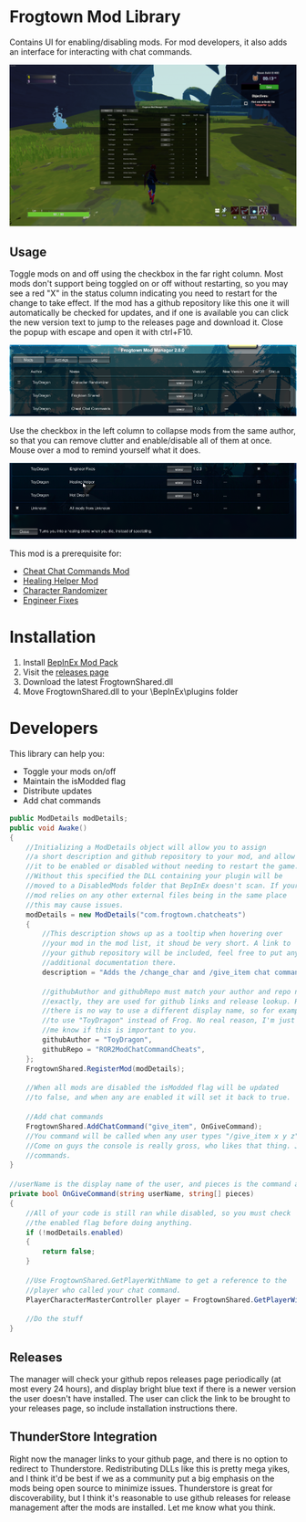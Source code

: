 # Frogtown Mod Library
Contains UI for enabling/disabling mods. For mod developers, it also adds an interface for interacting with chat commands.

![In game popup](https://github.com/ToyDragon/ROR2ModShared/blob/master/Images/ingame.png?raw=true)

## Usage
Toggle mods on and off using the checkbox in the far right column. Most mods don't support being toggled on or off without restarting, so you may see a red "X" in the status column indicating you need to restart for the change to take effect. If the mod has a github repository like this one it will automatically be checked for updates, and if one is available you can click the new version text to jump to the releases page and download it. Close the popup with escape and open it with ctrl+F10.

![Close up](https://github.com/ToyDragon/ROR2ModShared/blob/master/Images/closeup.png?raw=true)

 Use the checkbox in the left column to collapse mods from the same author, so that you can remove clutter and enable/disable all of them at once. Mouse over a mod to remind yourself what it does.

![description](https://github.com/ToyDragon/ROR2ModShared/blob/master/Images/tooltip.png?raw=true)

This mod is a prerequisite for:
- [Cheat Chat Commands Mod](https://github.com/ToyDragon/ROR2ModChatCommandCheats)
- [Healing Helper Mod](https://github.com/ToyDragon/ROR2ModHealingHelper)
- [Character Randomizer](https://github.com/ToyDragon/ROR2ModCharacterRandomizer)
- [Engineer Fixes](https://github.com/ToyDragon/ROR2ModEngineerLunarCoinFix)

# Installation
1. Install [BepInEx Mod Pack](https://thunderstore.io/package/bbepis/BepInExPack/)
2. Visit the [releases page](https://github.com/ToyDragon/ROR2ModShared/releases)
3. Download the latest FrogtownShared.dll
4. Move FrogtownShared.dll to your \BepInEx\plugins folder

# Developers
This library can help you:
- Toggle your mods on/off
- Maintain the isModded flag
- Distribute updates
- Add chat commands

```C#
public ModDetails modDetails;
public void Awake()
{
    //Initializing a ModDetails object will allow you to assign
    //a short description and github repository to your mod, and allow
    //it to be enabled or disabled without needing to restart the game.
    //Without this specified the DLL containing your plugin will be 
    //moved to a DisabledMods folder that BepInEx doesn't scan. If your
    //mod relies on any other external files being in the same place
    //this may cause issues.
    modDetails = new ModDetails("com.frogtown.chatcheats")
    {
        //This description shows up as a tooltip when hovering over
        //your mod in the mod list, it shoud be very short. A link to
        //your github repository will be included, feel free to put any
        //additional documentation there.
        description = "Adds the /change_char and /give_item chat commands.",
        
        //githubAuthor and githubRepo must match your author and repo names
        //exactly, they are used for github links and release lookup. Right now
        //there is no way to use a different display name, so for example I have
        //to use "ToyDragon" instead of Frog. No real reason, I'm just lazy. Let
        //me know if this is important to you.
        githubAuthor = "ToyDragon",
        githubRepo = "ROR2ModChatCommandCheats",
    };
    FrogtownShared.RegisterMod(modDetails);
    
    //When all mods are disabled the isModded flag will be updated
    //to false, and when any are enabled it will set it back to true.
    
    //Add chat commands
    FrogtownShared.AddChatCommand("give_item", OnGiveCommand);
    //You command will be called when any user types "/give_item x y z" in the chat.
    //Come on guys the console is really gross, who likes that thing. Just use chat
    //commands.    
}

//userName is the display name of the user, and pieces is the command and list of parameters.
private bool OnGiveCommand(string userName, string[] pieces)
{
    //All of your code is still ran while disabled, so you must check
    //the enabled flag before doing anything.
    if (!modDetails.enabled)
    {
        return false;
    }
    
    //Use FrogtownShared.GetPlayerWithName to get a reference to the
    //player who called your chat command.
    PlayerCharacterMasterController player = FrogtownShared.GetPlayerWithName(userName);
    
    //Do the stuff
}
```

## Releases
The manager will check your github repos releases page periodically (at most every 24 hours), and display bright blue text if there is a newer version the user doesn't have installed. The user can click the link to be brought to your releases page, so include installation instructions there.

## ThunderStore Integration
Right now the manager links to your github page, and there is no option to redirect to Thunderstore. Redistributing DLLs like this is pretty mega yikes, and I think it'd be best if we as a community put a big emphasis on the mods being open source to minimize issues. Thunderstore is great for discoverability, but I think it's reasonable to use github releases for release management after the mods are installed. Let me know what you think.
